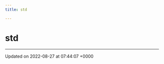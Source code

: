 ```yaml
---
title: std

---
```


# std








-------------------------------

Updated on 2022-08-27 at 07:44:07 +0000